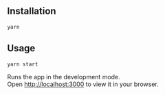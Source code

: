 ## Installation

```bash
yarn
```

## Usage

```bash
yarn start
```

Runs the app in the development mode.\
Open [http://localhost:3000](http://localhost:3000) to view it in your browser.
